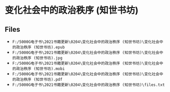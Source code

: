 # 变化社会中的政治秩序 (知世书坊)

## Files

- `F:/5000G电子书\2021书籍更新\0204\变化社会中的政治秩序 (知世书坊)\变化社会中的政治秩序 (知世书坊).epub`
- `F:/5000G电子书\2021书籍更新\0204\变化社会中的政治秩序 (知世书坊)\变化社会中的政治秩序 (知世书坊).jpg`
- `F:/5000G电子书\2021书籍更新\0204\变化社会中的政治秩序 (知世书坊)\变化社会中的政治秩序 (知世书坊).mobi`
- `F:/5000G电子书\2021书籍更新\0204\变化社会中的政治秩序 (知世书坊)\变化社会中的政治秩序 (知世书坊).pdf`
- `F:/5000G电子书\2021书籍更新\0204\变化社会中的政治秩序 (知世书坊)\files.txt`
